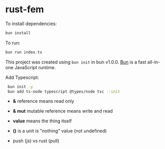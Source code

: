# rust-fem

To install dependencies:

```bash
bun install
```

To run:

```bash
bun run index.ts
```

This project was created using `bun init` in bun v1.0.0. [Bun](https://bun.sh) is a fast all-in-one JavaScript runtime.

Add Typescript:

```bash
 bun init -y
 bun add ts-node typescript @types/node tsc --init
```

- **&** reference means read only
- **& mut** mutable reference means write and read
- **value** means the thing itself
- **()** is a unit is "nothing" value (not undefined)

- push (js) vs rust (pull)
